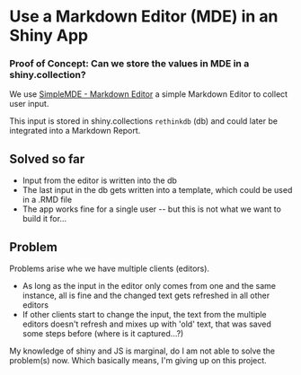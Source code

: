# Use a Markdown Editor (MDE) in an Shiny App 

### Proof of Concept: Can we store the values in MDE in a shiny.collection?

We use <a href="https://simplemde.com/" target="_blank">SimpleMDE -  Markdown Editor</a> a simple Markdown Editor to collect user input. 

This input is stored in shiny.collections `rethinkdb` (db) and could later be integrated into a Markdown Report.

## Solved so far
- Input from the editor is written into the db
- The last input in the db gets written into a template, which could be used in a .RMD file
- The app works fine for a single user -- but this is not what we want to build it for...


## Problem
Problems arise whe we have multiple clients (editors).
- As long as the input in the editor only comes from one and the same instance, all is fine and the changed text gets refreshed in all other editors
- If other clients start to change the input, the text from the multiple editors doesn't refresh and mixes up with 'old' text, that was saved some steps before (where is it captured...?)

My knowledge of shiny and JS is marginal, do I am not able to solve the problem(s) now. Which basically means, I'm giving up on this project.



